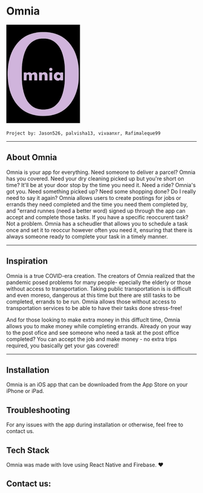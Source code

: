 # Omnia 


![omnialogo](omnialogo.png)


`Project by: Jason526, palvisha13, vivaanxr, Rafimaleque99`

-----
## About Omnia

Omnia is your app for everything. Need someone to deliver a parcel? Omnia has you covered. Need your dry cleaning picked up but you're short on time? It'll be at your door stop
by the time you need it. Need a ride? Omnia's got you. Need something picked up? Need some shopping done? Do I really need to say it again? Omnia allows users to create postings for jobs or errands they need completed and the time you need them completed by, and "errand runnes (need a better word) signed up 
through the app can accept and complete those tasks. If you have a specific reoccurent task? Not a problem. Omnia has a scheudler that allows you to schedule a task once and set it to reoccur however often you need it, ensuring that 
there is always someone ready to complete your task in a timely manner. 


---- 


## Inspiration 
Omnia is a true COVID-era creation.
The creators of Omnia realized that the pandemic posed problems for many people- epecially the elderly or those without access to transportation. Taking public transportation is 
is difficult and even moreso, dangerous at this time but there are still tasks to be completed, errands to be run. Omnia allows those without access to transportation services to 
be able to have their tasks done stress-free! 

And for those looking to make extra money in this diffuclt time, Omnia allows you to make money while completing errands. Already on your way to the post ofice and see 
someone who need a task at the post office completed? You can accept the job and make money - no extra trips required, you basically get your gas covered! 

----

## Installation 
Omnia is an iOS app that can be downloaded from the App Store on your iPhone or iPad.

## Troubleshooting 

For any issues with the app during installation or otherwise, feel free to contact us.
## Tech Stack

Omnia was made with love using React Native and Firebase. 
:heart:

 ## Contact us:
 
